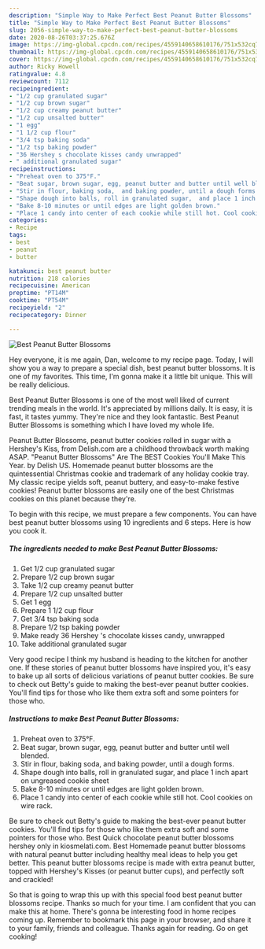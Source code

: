 ```yaml
---
description: "Simple Way to Make Perfect Best Peanut Butter Blossoms"
title: "Simple Way to Make Perfect Best Peanut Butter Blossoms"
slug: 2056-simple-way-to-make-perfect-best-peanut-butter-blossoms
date: 2020-08-26T03:37:25.676Z
image: https://img-global.cpcdn.com/recipes/4559140658610176/751x532cq70/best-peanut-butter-blossoms-recipe-main-photo.jpg
thumbnail: https://img-global.cpcdn.com/recipes/4559140658610176/751x532cq70/best-peanut-butter-blossoms-recipe-main-photo.jpg
cover: https://img-global.cpcdn.com/recipes/4559140658610176/751x532cq70/best-peanut-butter-blossoms-recipe-main-photo.jpg
author: Ricky Howell
ratingvalue: 4.8
reviewcount: 7112
recipeingredient:
- "1/2 cup granulated sugar"
- "1/2 cup brown sugar"
- "1/2 cup creamy peanut butter"
- "1/2 cup unsalted butter"
- "1 egg"
- "1 1/2 cup flour"
- "3/4 tsp baking soda"
- "1/2 tsp baking powder"
- "36 Hershey s chocolate kisses candy unwrapped"
- " additional granulated sugar"
recipeinstructions:
- "Preheat oven to 375°F."
- "Beat sugar, brown sugar, egg, peanut butter and butter until well blended."
- "Stir in flour, baking soda,  and baking powder, until a dough forms."
- "Shape dough into balls, roll in granulated sugar,  and place 1 inch apart on ungreased cookie sheet"
- "Bake 8-10 minutes or until edges are light golden brown."
- "Place 1 candy into center of each cookie while still hot. Cool cookies on wire rack."
categories:
- Recipe
tags:
- best
- peanut
- butter

katakunci: best peanut butter 
nutrition: 218 calories
recipecuisine: American
preptime: "PT14M"
cooktime: "PT54M"
recipeyield: "2"
recipecategory: Dinner

---
```



![Best Peanut Butter Blossoms](https://img-global.cpcdn.com/recipes/4559140658610176/751x532cq70/best-peanut-butter-blossoms-recipe-main-photo.jpg)

Hey everyone, it is me again, Dan, welcome to my recipe page. Today, I will show you a way to prepare a special dish, best peanut butter blossoms. It is one of my favorites. This time, I'm gonna make it a little bit unique. This will be really delicious.

Best Peanut Butter Blossoms is one of the most well liked of current trending meals in the world. It's appreciated by millions daily. It is easy, it is fast, it tastes yummy. They're nice and they look fantastic. Best Peanut Butter Blossoms is something which I have loved my whole life.

Peanut Butter Blossoms, peanut butter cookies rolled in sugar with a Hershey&#39;s Kiss, from Delish.com are a childhood throwback worth making ASAP. &#34;Peanut Butter Blossoms&#34; Are The BEST Cookies You&#39;ll Make This Year. by Delish US. Homemade peanut butter blossoms are the quintessential Christmas cookie and trademark of any holiday cookie tray. My classic recipe yields soft, peanut buttery, and easy-to-make festive cookies! Peanut butter blossoms are easily one of the best Christmas cookies on this planet because they&#39;re.


To begin with this recipe, we must prepare a few components. You can have best peanut butter blossoms using 10 ingredients and 6 steps. Here is how you cook it.

<!--inarticleads1-->

##### The ingredients needed to make Best Peanut Butter Blossoms:

1. Get 1/2 cup granulated sugar
1. Prepare 1/2 cup brown sugar
1. Take 1/2 cup creamy peanut butter
1. Prepare 1/2 cup unsalted butter
1. Get 1 egg
1. Prepare 1 1/2 cup flour
1. Get 3/4 tsp baking soda
1. Prepare 1/2 tsp baking powder
1. Make ready 36 Hershey &#39;s chocolate kisses candy, unwrapped
1. Take  additional granulated sugar


Very good recipe I think my husband is heading to the kitchen for another one. If these stories of peanut butter blossoms have inspired you, it&#39;s easy to bake up all sorts of delicious variations of peanut butter cookies. Be sure to check out Betty&#39;s guide to making the best-ever peanut butter cookies. You&#39;ll find tips for those who like them extra soft and some pointers for those who. 

<!--inarticleads2-->

##### Instructions to make Best Peanut Butter Blossoms:

1. Preheat oven to 375°F.
1. Beat sugar, brown sugar, egg, peanut butter and butter until well blended.
1. Stir in flour, baking soda,  and baking powder, until a dough forms.
1. Shape dough into balls, roll in granulated sugar,  and place 1 inch apart on ungreased cookie sheet
1. Bake 8-10 minutes or until edges are light golden brown.
1. Place 1 candy into center of each cookie while still hot. Cool cookies on wire rack.


Be sure to check out Betty&#39;s guide to making the best-ever peanut butter cookies. You&#39;ll find tips for those who like them extra soft and some pointers for those who. Best Quick chocolate peanut butter blossoms hershey only in kiosmelati.com. Best Homemade peanut butter blossoms with natural peanut butter including healthy meal ideas to help you get better. This peanut butter blossoms recipe is made with extra peanut butter, topped with Hershey&#39;s Kisses (or peanut butter cups), and perfectly soft and crackled! 

So that is going to wrap this up with this special food best peanut butter blossoms recipe. Thanks so much for your time. I am confident that you can make this at home. There's gonna be interesting food in home recipes coming up. Remember to bookmark this page in your browser, and share it to your family, friends and colleague. Thanks again for reading. Go on get cooking!
